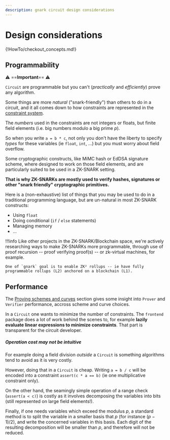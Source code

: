 ```yaml
---
description: gnark circuit design considerations
---
```


# Design considerations

{!HowTo/checkout_concepts.md!}


## Programmability

:warning: ==**Important**== :warning:

`Circuit` are programmable but you can't (*practically* and *efficiently*) prove any algorithm. 

Some things are more *natural* ("snark-friendly") than others to do in a circuit, and it all comes down to how constraints are represented in the [constraint system](../../Concepts/circuits.md). 

The *numbers* used in the constraints are not integers or floats, but finite field elements (i.e. big numbers modulo a big prime $p$). 

So when you write `a = b * c`, not only you don't have the liberty to specify *types* for these variables (ie `float`, `int`, ...) but you must worry about field overflow. 

Some cryptographic constructs, like MiMC hash or EdDSA signature scheme, where designed to work on those field elements, and are particularly suited to be used in a ZK-SNARK setting. 

**That is why ZK-SNARKs are mostly used to verify hashes, signatures or other "snark friendly" cryptographic primitives.** 

Here is a (non-exhaustive) list of things that you may be used to do in a traditional programming language, but are un-natural in most ZK-SNARK constructs:

* Using `float`
* Doing conditional (`if` / `else` statements)
* Managing memory
* ...


!!!info
    Like other projects in the ZK-SNARK/Blockchain space, we're actively researching ways to make ZK-SNARKs more programmable, through use of proof recursion -- proof verifying proof(s) --  or zk-virtual machines, for example. 

    One of `gnark` goal is to enable ZK² rollups -- ie have fully programmable rollups (L2) anchored on a blockchain (L1). 

## Performance

The [Proving schemes and curves](../../../Concepts/schemes_curves.md) section gives some insight into `Prover` and `Verifier` performance, accross scheme and curve choices.

In a `Circuit` one wants to minimize the number of constraints. The `frontend` package does a lot of work behind the scenes to, for example **lazily evaluate linear expressions to minimize constraints**. That part is transparent for the circuit developer.

##### Operation cost may not be intuitive

For example doing a field division *outside* a `Circuit` is something algorithms tend to avoid as it is very costly.

However, doing that in a `Circuit` is cheap. Writing `a = b / c` will be encoded into a constraint `assert(c * a == b)` (ie one multiplicative constraint only).

On the other hand, the seamingly simple operation of a range check (`assert(a < c)`) is costly as it involves decomposing the variables into bits (still represented on large field elements!).

Finally, if one needs variables which exceed the modulus $p$, a standard method is to split the variable in a smaller basis that $p$ (for instance $(p-1)/2$), and write the concerned variables in this basis. Each digit of the resulting decomposition will be smaller than $p$, and therefore will not be reduced.
